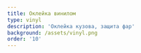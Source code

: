 ```yaml
---
title: Оклейка винилом
type: vinyl
description: 'Оклейка кузова, защита фар'
background: /assets/vinyl.png
order: '10'
---
```


